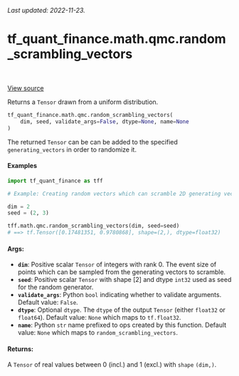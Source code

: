 <!--
This file is generated by a tool. Do not edit directly.
For open-source contributions the docs will be updated automatically.
-->

*Last updated: 2022-11-23.*

<div itemscope itemtype="http://developers.google.com/ReferenceObject">
<meta itemprop="name" content="tf_quant_finance.math.qmc.random_scrambling_vectors" />
<meta itemprop="path" content="Stable" />
</div>

# tf_quant_finance.math.qmc.random_scrambling_vectors

<!-- Insert buttons and diff -->

<table class="tfo-notebook-buttons tfo-api" align="left">
</table>

<a target="_blank" href="https://github.com/google/tf-quant-finance/blob/master/tf_quant_finance/math/qmc/lattice_rule.py">View source</a>



Returns a `Tensor` drawn from a uniform distribution.

```python
tf_quant_finance.math.qmc.random_scrambling_vectors(
    dim, seed, validate_args=False, dtype=None, name=None
)
```



<!-- Placeholder for "Used in" -->

The returned `Tensor` can be can be added to the specified
`generating_vectors` in order to randomize it.

#### Examples

```python
import tf_quant_finance as tff

# Example: Creating random vectors which can scramble 2D generating vectors.

dim = 2
seed = (2, 3)

tff.math.qmc.random_scrambling_vectors(dim, seed=seed)
# ==> tf.Tensor([0.17481351, 0.9780868], shape=(2,), dtype=float32)
```

#### Args:


* <b>`dim`</b>: Positive scalar `Tensor` of integers with rank 0. The event size of
  points which can be sampled from the generating vectors to scramble.
* <b>`seed`</b>: Positive scalar `Tensor` with shape [2] and dtype `int32` used as seed
  for the random generator.
* <b>`validate_args`</b>: Python `bool` indicating whether to validate arguments.
  Default value: `False`.
* <b>`dtype`</b>: Optional `dtype`. The `dtype` of the output `Tensor` (either
  `float32` or `float64`).
  Default value: `None` which maps to `tf.float32`.
* <b>`name`</b>: Python `str` name prefixed to ops created by this function.
  Default value: `None` which maps to `random_scrambling_vectors`.


#### Returns:

A `Tensor` of real values between 0 (incl.) and 1 (excl.) with `shape`
`(dim,)`.

